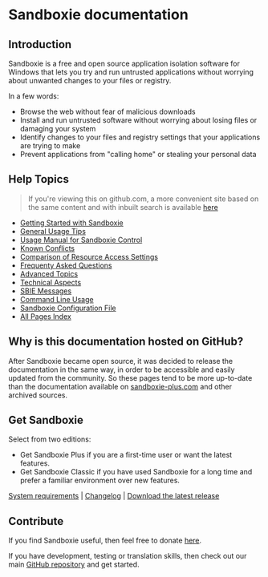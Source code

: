 # Sandboxie documentation

## Introduction

Sandboxie is a free and open source application isolation software for Windows that lets you try and run untrusted
applications without worrying about unwanted changes to your files or registry.

In a few words:

* Browse the web without fear of malicious downloads
* Install and run untrusted software without worrying about losing files or damaging your system
* Identify changes to your files and registry settings that your applications are trying to make
* Prevent applications from "calling home" or stealing your personal data

## Help Topics

> If you're viewing this on github.com, a more convenient site based on the same content and with inbuilt search is available [here](https://sandboxie-plus.github.io/sandboxie-docs)

* [Getting Started with Sandboxie](Content/SP_GettingStarted.md)
* [General Usage Tips](Content/UsageTips.md)
* [Usage Manual for Sandboxie Control](Content/SP_SBControl.md)
* [Known Conflicts](Content/SandboxieKnownConflicts.md)
* [Comparison of Resource Access Settings](Content/ResourceAccess.md)
* [Frequenty Asked Questions](Content/SP_FAQ.md)
* [Advanced Topics](Content/AdvancedTopics.md)
* [Technical Aspects](Content/TechnicalAspects.md)
* [SBIE Messages](Content/SBIEMessages.md)
* [Command Line Usage](Content/StartCommandLine.md)
* [Sandboxie Configuration File](Content/SandboxieIni.md)
* [All Pages Index](Content/AllPages.md)

## Why is this documentation hosted on GitHub?

After Sandboxie became open source, it was decided to release the documentation in the same way, in order to be
accessible and easily updated from the community. So these pages tend to be more up-to-date than the documentation
available on [sandboxie-plus.com](https://sandboxie-plus.com) and other archived sources.

## Get Sandboxie

Select from two editions:

* Get Sandboxie Plus if you are a first-time user or want the latest features.
* Get Sandboxie Classic if you have used Sandboxie for a long time and prefer a familiar environment over new features.

[System requirements](https://github.com/sandboxie-plus/Sandboxie#sandboxie)
| [Changelog](https://github.com/sandboxie-plus/Sandboxie/blob/master/CHANGELOG.md)
| [Download the latest release](https://github.com/sandboxie-plus/Sandboxie/releases/latest)

## Contribute

If you find Sandboxie useful, then feel free to donate [here](https://xanasoft.com/donate).

If you have development, testing or translation skills, then check out our
main [GitHub repository](https://github.com/sandboxie-plus/Sandboxie) and get started.
